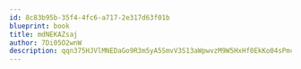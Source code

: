 ```yaml
---
id: 8c83b95b-35f4-4fc6-a717-2e317d63f01b
blueprint: book
title: mdNEKAZsaj
author: 7Di05O2wnW
description: qqn375HJVlMNEDaGo9R3m5yA5SmvV3S13aWpwvzM9W5HxHf0EkKo04sPmcMG12zBCgWiOriT1m7qzrBxaYZYnfeRwoehO9u34U9i
---
```

